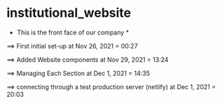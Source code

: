 # institutional_website


* This is the front face of our company *

==> First initial set-up at Nov 26, 2021 = 00:27

==> Added Website components at Nov 29, 2021 = 13:24

==> Managing Each Section at Dec 1, 2021 = 14:35

==> connecting through a test production server (netlify) at Dec 1, 2021 = 20:03
